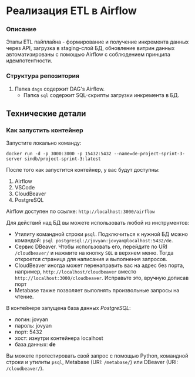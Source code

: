 # Реализация ETL в Airflow

### Описание
Этапы ETL пайплайна - формирование и получение инкремента данных через API, загрузка в staging-слой БД, обновление витрин данных автоматизированы с помощью Airflow с соблюдением принципа идемпотентности.

### Структура репозитория
1. Папка `dags` содержит DAG's Airflow.
    * Папка `sql` содержит SQL-скрипты загрузки инкремента в БД.

## Технические детали
### Как запустить контейнер
Запустите локально команду:

```
docker run -d -p 3000:3000 -p 15432:5432 --name=de-project-sprint-3-server sindb/project-sprint-3:latest
```

После того как запустится контейнер, у вас будут доступны:
1. Airflow
2. VSCode
3. CloudBeaver
4. PostgreSQL

Airflow доступен по ссылке: `http://localhost:3000/airflow`

Для действий над БД вы можете использовать любой из инструментов:
- Утилиту командной строки `psql`. Подключиться к нужной БД можно командой: `psql postgresql://jovyan:jovyan@localhost:5432/de`.
- Сервис DBeaver. Чтобы использовать его, перейдите по URI `/cloudbeaver/` и нажмите на кнопку `SQL` в верхнем меню. Тогда откроется страница для написания и выполнения запросов.
- CloudBeaver иногда может перенаправить вас на адрес без порта, например, `http://localhost/cloudbeaver` вместо `http://localhost:3000/cloudbeaver`. Исправьте это, вручную дописав порт
- Metabase также позволяет выполнять произвольные запросы на чтение.

В контейнере запущена база данных *PostgreSQL*:
- логин: jovyan
- пароль: jovyan
- порт: 5432
- хост: изнутри контейнера localhost
- база данных: **de**

Вы можете протестировать свой запрос с помощью Python, командной строки и утилиты `psql`, Metabase (URI: `/metabase/`) или DBeaver (URI: `/cloudbeaver/`).
